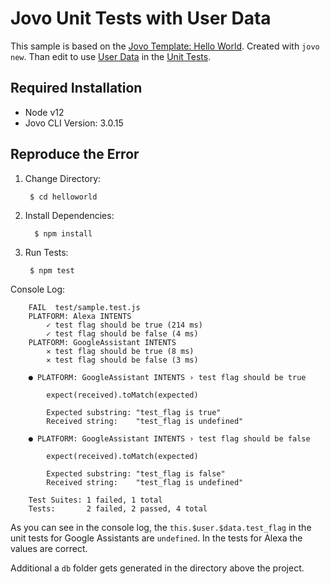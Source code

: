 # Jovo Unit Tests with User Data

This sample is based on the [Jovo Template: Hello World](https://github.com/jovotech/jovo-framework/tree/master/examples/javascript/hello-world). 
Created with `jovo new`. Than edit to use [User Data](https://www.jovo.tech/docs/unit-testing#user-data) in the [Unit Tests](https://www.jovo.tech/docs/unit-testing).

## Required Installation
- Node v12
- Jovo CLI Version: 3.0.15

## Reproduce the Error

1. Change Directory: 

        $ cd helloworld

2. Install Dependencies: 

         $ npm install

3. Run Tests: 

        $ npm test   

Console Log: 

        FAIL  test/sample.test.js
        PLATFORM: Alexa INTENTS
            ✓ test flag should be true (214 ms)
            ✓ test flag should be false (4 ms)
        PLATFORM: GoogleAssistant INTENTS
            ✕ test flag should be true (8 ms)
            ✕ test flag should be false (3 ms)

        ● PLATFORM: GoogleAssistant INTENTS › test flag should be true

            expect(received).toMatch(expected)

            Expected substring: "test_flag is true"
            Received string:    "test_flag is undefined"

        ● PLATFORM: GoogleAssistant INTENTS › test flag should be false

            expect(received).toMatch(expected)

            Expected substring: "test_flag is false"
            Received string:    "test_flag is undefined"

        Test Suites: 1 failed, 1 total
        Tests:       2 failed, 2 passed, 4 total

As you can see in the console log, the `this.$user.$data.test_flag` in the unit tests for Google Assistants are `undefined`. 
In the tests for Alexa the values are correct.

Additional a `db` folder gets generated in the directory above the project.





